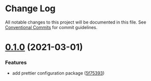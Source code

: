 # Change Log

All notable changes to this project will be documented in this file.
See [Conventional Commits](https://conventionalcommits.org) for commit guidelines.

# [0.1.0](https://github.com/amaury-tobias/eslint-config/compare/v0.0.3...v0.1.0) (2021-03-01)


### Features

* add prettier configuration package ([5f75393](https://github.com/amaury-tobias/eslint-config/commit/5f753930e0642198c73179db2deae5e3ae4f9586))
